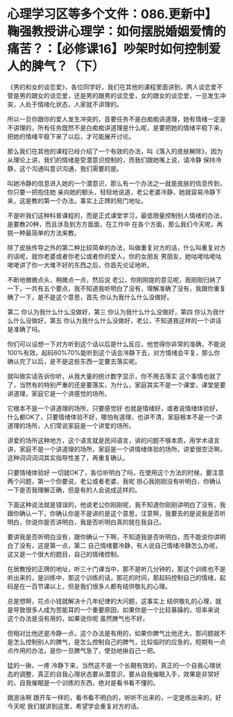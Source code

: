 # 心理学习区等多个文件：086.更新中】鞠强教授讲心理学：如何摆脱婚姻爱情的痛苦？：【必修课16】吵架时如何控制爱人的脾气？（下）

《男的和女的谈恋爱》，各位同学好，我们在其他的课程里面讲到，两人谈恋爱不管是男的跟女的谈恋爱，还是男的跟男的谈恋爱，女的跟女的谈恋爱，一旦发生冲突，人处于情绪化状态，人家就不讲理的。

所以一旦你跟你的爱人发生冲突的，首要任务不是白痴痴讲道理，她有情绪一定是不讲理的，所有任务既然不是白痴痴讲道理是什么呢，是要把她的情绪平稳下来，把她的情绪平稳下来了以后，才可能展开讨论。

那么我们在其他的课程已经介绍了一个有效的办法，叫《落入的皮肤解除》，因为从理论上讲，我们的情绪是受潜意识控制的，而我们跟她嘴上说，请冷静 保持冷静，这个沟通叫意识沟通，我们需要的是。

叫她冷静的信息进入她的一个潜意识，那么有一个办法之一就是皮肤的信息传到，你只要一把抱住她 亲向她的额头，轻轻地说道，老公老婆冷静，她就容易冷静下来，这是教的第一个办法，事实上正牌的局门地址。

不是听我们这种科普课程的，而是正式课堂学习，最低限量控制别人情绪的办法，是要教20种，而且涉及到方方面面，在工作中 在各个方面，那么我们今天呢，再挑一种最简单的方法来教。

除了皮肤传导之外的第二种比较简单的办法，叫做重复对方的话，什么叫重复对方的话呢，就你老婆或者你老公或者你的爱人，你的女朋友 男朋友，她咕咾咕咾咕咾咾讲了你一大堆不好的东西之后，你首先论证地听。

不断地微微点头，稍微点一点，然后说 老公，你刚刚提的意见呢，我刚刚归纳了一下，一共有五个要点，我不知道我听明白了没有，理解准确了没有，我跟你重复确了一下，是不是这个意思，首先 你认为我什么什么没做好。

第二 你认为我什么什么没做好，第三 你认为我什么什么没做好，第四 你认为我什么什么没做好，第五 你认为我什么什么没做好，老公，不知道我这样的一个讲话是准确了吗。

你们可以设想一下对方听到这个话以后是什么反应，他觉得你非常的准确，不能说100%有效，起码60%70%能听到这个话会冷静下去，对方情绪会平复，那么你确认完了以后，是不是这些东西一定要去落实呢。

就叫做实话告诉你听，从我大量的统计数字显示，你不用去落实 这个事情也就了了，当然有的特别严重的还是要落实，为什么，家庭其实不是一个课堂，课堂是要讲道理，家庭它是一个讲感觉的场所。

它根本不是一个讲道理的场所，只要感觉好 也就是情绪好，或者说情绪体验好，什么都OK了，只要情绪体验不好，哪怕有道理，也讲不清，家庭根本不是一个讲道理的场所，人们常说家庭是一个讲爱的场所。

讲爱的场所这种地方，这个语言就是民间语言，讲的问题不够本质，用学术语言讲，家庭不是一个讲道理的场所，家庭是一个讲情绪体验的场所，讲爱很空泛啊，这种词词词词其实指导性差了，再重复确认。

只要情绪体验好 一切就OK了，各位听明白了吗，在使用这个方法的时候，要注意两个问题，第一个你要说，老公或者老婆，我呢 担心我刚刚没有听明白，你确认一下是否我理解正确，但是有的人会说成这样的。

下面这种说法就是错误的，他说老公你刚刚呢，我不知道你刚刚讲明白了没有，我跟你确认一下，你确认你是不是讲的是这个意思，注意啊，我要去的是说我是否听明白，你说你是否讲明白，我是否听明白真的就在我自己。

要讲我是否听明白没有，跟你确认一下啊，不知道我是否听明白，而不能说你讲明白了没有，这是第一点，第二 自己情绪要冷静，有人说自己情绪冷静怎么办呢，这又是一个很大的题目，自己的情绪控制。

在居教授的正牌的地址，听三十门课当中，那不是听几分钟的，那这个训练也不是听出来的，是训练中，那这个训练的话，那花的时间，那起码控制自己的情绪，起码是在一百节课以上，但是我们很多人都有结供敬礼的心理。

总是想啊，花点小钱就解决十几年纪律的大问题，这事实上 结供敬礼的心理，就是导致很多人成为苦能耳的一个重要原因，如果你是一个比较暴躁的，坦率来说 这个办法是没有用的，如果说你呢 虽然脾气也不好。

但相对比他还是冷静一点，这个办法是有用的，如果你脾气比他还大，那问题就不是怎么控制别人的脾气，是怎么控制自己的脾气，比较临时的应急的，短期有一点点作用的办法，是你一旦脾气急了，使劲地揪自己一把。

猛的一揪，一疼 冷静下来，当然这不是一个长期有效的，真正的一个自我心理状态的调整，真正的自我心理状态要从潜意识，要从自我催眠入手，效果是非常好的，自我催眠是一个训练的东西，绝对是看书看不懂的。

跟游泳啊 跟开车一样的，看书看不明白的，听听不出来的，一定是练出来的，好 今天呢 我们就讲到这里，希望学会重复对方的话。